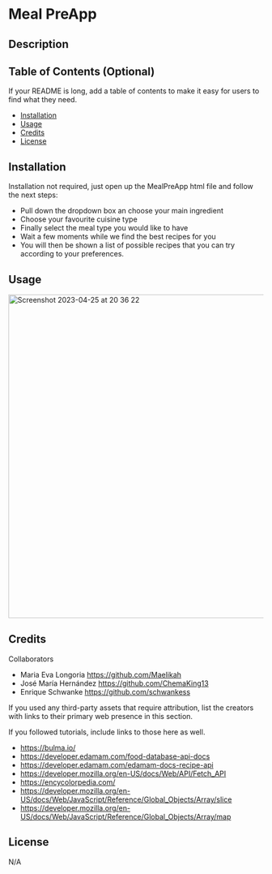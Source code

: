 # Meal PreApp

## Description



## Table of Contents (Optional)

If your README is long, add a table of contents to make it easy for users to find what they need.

- [Installation](#installation)
- [Usage](#usage)
- [Credits](#credits)
- [License](#license)

## Installation

Installation not required, just open up the MealPreApp html file and follow the next steps: 

- Pull down the dropdown box an choose your main ingredient 
- Choose your favourite cuisine type 
- Finally select the meal type you would like to have 
- Wait a few moments while we find the best recipes for you
- You will then be shown a list of possible recipes that you can try according to your preferences.


## Usage

<img width="638" alt="Screenshot 2023-04-25 at 20 36 22" src="https://user-images.githubusercontent.com/124849302/234452879-86a293d9-4a1c-4875-9327-a1434df83fe4.png">



## Credits

Collaborators

- Maria Eva Longoria https://github.com/Maelikah
- José María Hernández https://github.com/ChemaKing13
- Enrique Schwanke https://github.com/schwankess

If you used any third-party assets that require attribution, list the creators with links to their primary web presence in this section.

If you followed tutorials, include links to those here as well.

- https://bulma.io/
- https://developer.edamam.com/food-database-api-docs
- https://developer.edamam.com/edamam-docs-recipe-api
- https://developer.mozilla.org/en-US/docs/Web/API/Fetch_API
- https://encycolorpedia.com/
- https://developer.mozilla.org/en-US/docs/Web/JavaScript/Reference/Global_Objects/Array/slice
- https://developer.mozilla.org/en-US/docs/Web/JavaScript/Reference/Global_Objects/Array/map


## License

N/A
